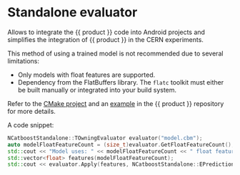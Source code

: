 # Standalone evaluator

Allows to integrate the {{ product }} code into Android projects and simplifies the integration of {{ product }} in the CERN experiments.

This method of using a trained model is not recommended due to several limitations:
- Only models with float features are supported.
- Dependency from the FlatBuffers library. The `flatc` toolkit must either be built manually or integrated into your build system.

Refer to the [CMake project](https://github.com/catboost/catboost/blob/master/catboost/libs/standalone_evaluator/CMakeLists.txt) and an [example](https://github.com/catboost/catboost/blob/master/catboost/libs/standalone_evaluator/example.cpp) in the {{ product }} repository for more details.

A code snippet:
```cpp
NCatboostStandalone::TOwningEvaluator evaluator("model.cbm");
auto modelFloatFeatureCount = (size_t)evaluator.GetFloatFeatureCount();
std::cout << "Model uses: " << modelFloatFeatureCount << " float features" << std::endl;
std::vector<float> features(modelFloatFeatureCount);
std::cout << evaluator.Apply(features, NCatboostStandalone::EPredictionType::RawValue) << std::endl;
```
